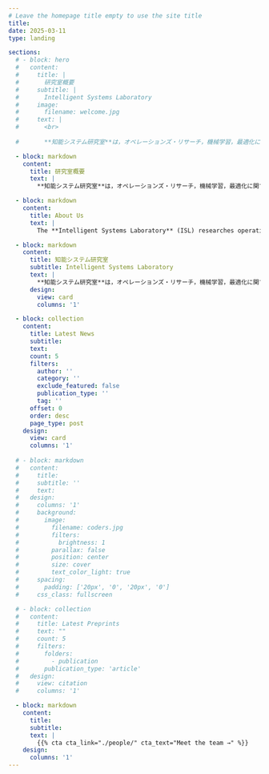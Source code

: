 ```yaml
---
# Leave the homepage title empty to use the site title
title:
date: 2025-03-11
type: landing

sections:
  # - block: hero
  #   content:
  #     title: |
  #       研究室概要
  #     subtitle: |
  #       Intelligent Systems Laboratory
  #     image:
  #       filename: welcome.jpg
  #     text: |
  #       <br>
        
  #       **知能システム研究室**は，オペレーションズ・リサーチ，機械学習，最適化に関する研究をしています．

  - block: markdown
    content: 
      title: 研究室概要
      text: |
        **知能システム研究室**は，オペレーションズ・リサーチ，機械学習，最適化に関する研究をしています．主に，在庫，生産，物流などの複雑な経営システムにおける意思決定支援技術を研究しています。また，複雑な環境において意思決定が行われる他の分野にも取り組んでいます．当研究室では，社会の様々な分野における複雑な意思決定問題に対して，効率的で人間中心の知能システムの開発を目指しています．

  - block: markdown
    content: 
      title: About Us
      text: |
        The **Intelligent Systems Laboratory** (ISL) researches operations research, machine learning, and optimization methods to improve decision-making for complex systems. Of particular interest are systems for inventory, manufacturing, transportation, and supply chain management, as well as other applications where decisions are made in uncertain, dynamic environments. Research at ISL focuses on efficient, human-centered computational methods for deriving optimal or satisfactory decisions for various complex problems.

  - block: markdown
    content: 
      title: 知能システム研究室
      subtitle: Intelligent Systems Laboratory
      text: |
        **知能システム研究室**は，オペレーションズ・リサーチ，機械学習，最適化に関する研究をしています．主に，在庫，生産，物流などの複雑な経営システムにおける意思決定支援技術を研究しています。また，複雑な環境において意思決定が行われる他の分野にも取り組んでいます．当研究室では，社会の様々な分野における複雑な意思決定問題に対して，効率的で人間中心の知能システムの開発を目指しています．
      design:
        view: card
        columns: '1'

  - block: collection
    content:
      title: Latest News
      subtitle:
      text:
      count: 5
      filters:
        author: ''
        category: ''
        exclude_featured: false
        publication_type: ''
        tag: ''
      offset: 0
      order: desc
      page_type: post
    design:
      view: card
      columns: '1'
  
  # - block: markdown
  #   content:
  #     title:
  #     subtitle: ''
  #     text:
  #   design:
  #     columns: '1'
  #     background:
  #       image: 
  #         filename: coders.jpg
  #         filters:
  #           brightness: 1
  #         parallax: false
  #         position: center
  #         size: cover
  #         text_color_light: true
  #     spacing:
  #       padding: ['20px', '0', '20px', '0']
  #     css_class: fullscreen

  # - block: collection
  #   content:
  #     title: Latest Preprints
  #     text: ""
  #     count: 5
  #     filters:
  #       folders:
  #         - publication
  #       publication_type: 'article'
  #   design:
  #     view: citation
  #     columns: '1'

  - block: markdown
    content:
      title:
      subtitle:
      text: |
        {{% cta cta_link="./people/" cta_text="Meet the team →" %}}
    design:
      columns: '1'
---
```

